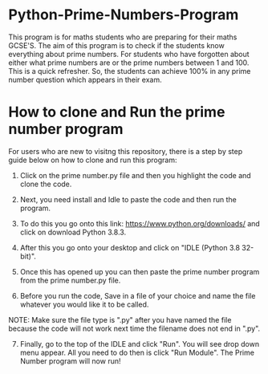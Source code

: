# Python-Prime-Numbers-Program
This program is for maths students who are preparing for their maths GCSE'S.
The aim of this program is to check if the students know everything about prime numbers.
For students who have forgotten about either what  prime numbers are or the prime numbers between 1 and 100. This is a quick refresher.
So, the students can achieve 100% in any prime number question which appears in their exam.
 
 # How to clone and Run the prime number program 
For users who are new to visitng this repository, there is a step by step guide below on how to clone and run this program:
1) Click on the prime number.py file and then you highlight the code and clone the code.

2) Next, you need install and Idle to paste the code and then run the program. 

3) To do this you go onto this link: https://www.python.org/downloads/ and click on download Python 3.8.3.

4) After this you go onto your desktop and click on "IDLE (Python 3.8 32-bit)".

5) Once this has opened up you can then paste the prime number program from the prime number.py file.

6) Before you run the code, Save in a file of your choice and name the file whatever you would like it to be called.

NOTE: Make sure the file type is ".py" after you have named the file because the code will not work next time the filename does not end in ".py".

7) Finally, go to the top of the IDLE and click "Run". You will see drop down menu appear. All you need to do then is click "Run Module". The Prime Number program will now run!
